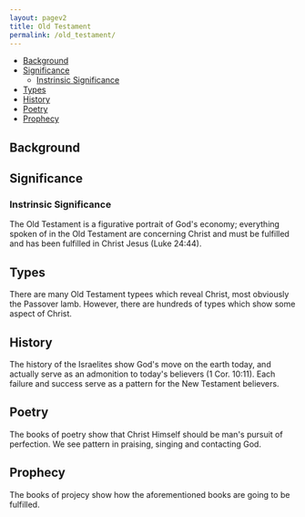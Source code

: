 ```yaml
---
layout: pagev2
title: Old Testament
permalink: /old_testament/
---
```

- [Background](#background)
- [Significance](#significance)
  - [Instrinsic Significance](#instrinsic-significance)
- [Types](#types)
- [History](#history)
- [Poetry](#poetry)
- [Prophecy](#prophecy)

## Background

## Significance

### Instrinsic Significance

The Old Testament is a figurative portrait of God's economy; everything spoken of in the Old Testament are concerning Christ and must be fulfilled and has been fulfilled in Christ Jesus (Luke 24:44).

## Types

There are many Old Testament typees which reveal Christ, most obviously the Passover lamb. However, there are hundreds of types which show some aspect of Christ. 

## History

The history of the Israelites show God's move on the earth today, and actually serve as an admonition to today's believers (1 Cor. 10:11). Each failure and success serve as a pattern for the New Testament believers. 

## Poetry

The books of poetry show that Christ Himself should be man's pursuit of perfection. We see pattern in praising, singing and contacting God.

## Prophecy

The books of projecy show how the aforementioned books are going to be fulfilled. 

